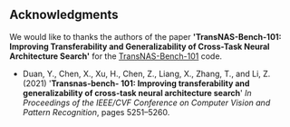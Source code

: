 ## Acknowledgments

We would like to thanks the authors of the paper **'TransNAS-Bench-101: Improving Transferability and Generalizability of Cross-Task Neural Architecture Search'**
for the [TransNAS-Bench-101](https://github.com/yawen-d/TransNASBench) code. 


- Duan, Y.,  Chen, X., Xu, H., Chen, Z., Liang, X., Zhang, T., and Li, Z. (2021) '**Transnas-bench-
101: Improving transferability and generalizability of cross-task neural architecture search**'
_In Proceedings of the IEEE/CVF Conference on Computer Vision and Pattern Recognition_, pages
5251–5260.
